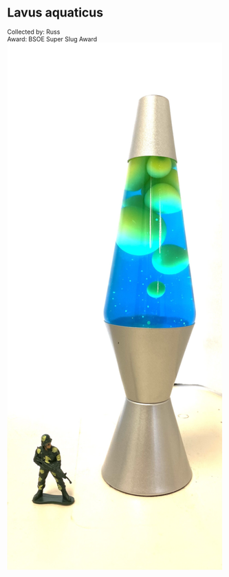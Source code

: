 # Lavus aquaticus

Collected by: Russ  
Award: BSOE Super Slug Award  
<img src='IMG_9667.jpg' alt='IMG_9667' width='500'/>

